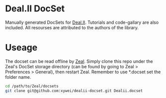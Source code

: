 # Deal.II DocSet

Manually generated DocSets for [Deal.II](https://github.com/dealii/dealii).
Tutorials and code-gallary are also included.
All resourses are attributed to the authors of the library.

# Useage

The docset can be read offline by [Zeal](https://github.com/zealdocs/zeal).
Simply clone this repo under the Zeal's DocSet storage directory (can be found by going to Zeal > Preferences > General),
then restart Zeal. Remember to use *.docset set the folder name.

```bash
cd /path/to/Zeal/docsets
git clone git@github.com:xywei/dealii-docset.git Dealii.docset
```
